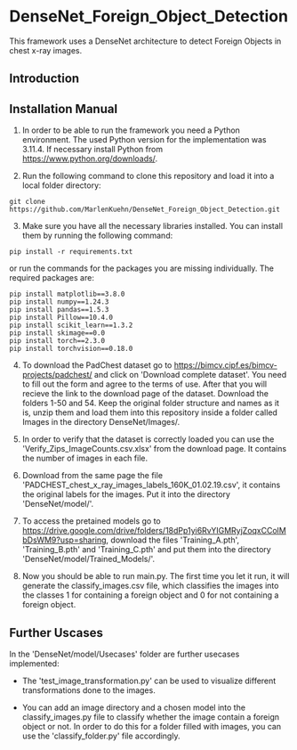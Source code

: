 <!-- markdownlint-disable -->

# DenseNet_Foreign_Object_Detection
This framework uses a DenseNet architecture to detect Foreign Objects in chest x-ray images.

## Introduction



## Installation Manual

1. In order to be able to run the framework you need a Python environment. The used Python version for the implementation was 3.11.4. If necessary install Python from https://www.python.org/downloads/.

2. Run the following command to clone this repository and load it into a local folder directory: 
   
```
git clone https://github.com/MarlenKuehn/DenseNet_Foreign_Object_Detection.git
``` 


3. Make sure you have all the necessary libraries installed. You can install them by running the following command:

```
pip install -r requirements.txt
```

or run the commands for the packages you are missing individually. The required packages are:

```
pip install matplotlib==3.8.0
pip install numpy==1.24.3
pip install pandas==1.5.3
pip install Pillow==10.4.0
pip install scikit_learn==1.3.2
pip install skimage==0.0
pip install torch==2.3.0
pip install torchvision==0.18.0
```

4. To download the PadChest dataset go to https://bimcv.cipf.es/bimcv-projects/padchest/ and click on 'Download complete dataset'. You need to fill out the form and agree to the terms of use. After that you will recieve the link to the download page of the dataset. Download the folders 1-50 and 54. Keep the original folder structure and names as it is, unzip them and load them into this repository inside a folder called Images in the directory DenseNet/Images/. 
   
5. In order to verify that the dataset is correctly loaded you can use the 'Verify_Zips_ImageCounts.csv.xlsx' from the download page. It contains the number of images in each file. 

6. Download from the same page the file 'PADCHEST_chest_x_ray_images_labels_160K_01.02.19.csv', it contains the original labels for the images. Put it into the directory 'DenseNet/model/'.
   
7. To access the pretained models go to https://drive.google.com/drive/folders/18dPp1yi6RvYIGMRyjZoqxCColMbDsWM9?usp=sharing, download the files 'Training_A.pth', 'Training_B.pth' and 'Training_C.pth' and put them into the directory 'DenseNet/model/Trained_Models/'.

8. Now you should be able to run main.py. The first time you let it run, it will generate the classify_images.csv file, which classifies the images into the classes 1 for containing a foreign object and 0 for not containing a foreign object.
   
## Further Uscases

In the 'DenseNet/model/Usecases' folder are further usecases implemented:

- The 'test_image_transformation.py' can be used to visualize different transformations done to the images. 
  
- You can add an image directory and a chosen model into the classify_images.py file to classify whether the image contain a foreign object or not. In order to do this for a folder filled with images, you can use the 'classify_folder.py' file accordingly.